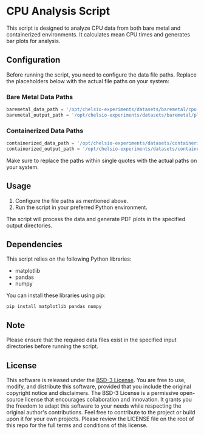 # CPU Analysis Script

This script is designed to analyze CPU data from both bare metal and containerized environments. It calculates mean CPU times and generates bar plots for analysis.

## Configuration

Before running the script, you need to configure the data file paths. Replace the placeholders below with the actual file paths on your system:

### Bare Metal Data Paths

```python
baremetal_data_path = '/opt/chelsio-experiments/datasets/baremetal/cpu'
baremetal_output_path = '/opt/chelsio-experiments/datasets/baremetal/plots'
```

### Containerized Data Paths

```python
containerized_data_path = '/opt/chelsio-experiments/datasets/containerized/cpu'
containerized_output_path = '/opt/chelsio-experiments/datasets/containerized/plots'
```

Make sure to replace the paths within single quotes with the actual paths on your system.

## Usage

1. Configure the file paths as mentioned above.
2. Run the script in your preferred Python environment.

The script will process the data and generate PDF plots in the specified output directories.

## Dependencies

This script relies on the following Python libraries:

- matplotlib
- pandas
- numpy

You can install these libraries using pip:

```
pip install matplotlib pandas numpy
```

## Note

Please ensure that the required data files exist in the specified input directories before running the script.

## License

This software is released under the [BSD-3 License](https://opensource.org/license/bsd-3-clause/). You are free to use, modify, and distribute this software, provided that you include the original copyright notice and disclaimers. The BSD-3 License is a permissive open-source license that encourages collaboration and innovation. It grants you the freedom to adapt this software to your needs while respecting the original author's contributions. Feel free to contribute to the project or build upon it for your own projects. Please review the LICENSE file on the root of this repo for the full terms and conditions of this license.